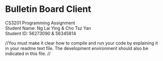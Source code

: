 # Bulletin Board Client

CS3201 Programming Assignment <br />
Student Name: Ng Lai Ying & Cho Tsz Yan <br />
Student ID: 56273090 & 56345814 <br />

//You must make it clear how to compile and run your code by explaining it in your readme text file. The development environment should also be indicated in this file. //
 
 
